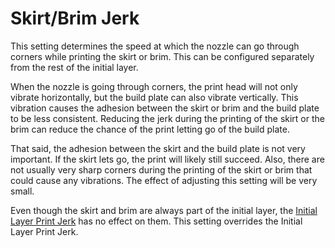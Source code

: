 Skirt/Brim Jerk
====
This setting determines the speed at which the nozzle can go through corners while printing the skirt or brim. This can be configured separately from the rest of the initial layer.

When the nozzle is going through corners, the print head will not only vibrate horizontally, but the build plate can also vibrate vertically. This vibration causes the adhesion between the skirt or brim and the build plate to be less consistent. Reducing the jerk during the printing of the skirt or the brim can reduce the chance of the print letting go of the build plate.

That said, the adhesion between the skirt and the build plate is not very important. If the skirt lets go, the print will likely still succeed. Also, there are not usually very sharp corners during the printing of the skirt or brim that could cause any vibrations. The effect of adjusting this setting will be very small.

Even though the skirt and brim are always part of the initial layer, the [Initial Layer Print Jerk](jerk_print_layer_0.md) has no effect on them. This setting overrides the Initial Layer Print Jerk.